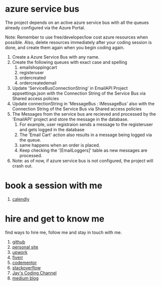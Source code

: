 # azure service bus

The project depends on an active azure service bus with all the queues already configured via the Azure Portal.

Note: Remember to use free/developer/low cost azure resources when possible. Also, delete resources immediately after your coding session is done, and create them again when you begin coding again. 

1. Create a Azure Service Bus with any name.
1. Create the following queues with exact case and spelling
    1. emailshoppingcart
    1. registeruser
    1. ordercreated
    1. ordercreatedemail
1. Update 'ServiceBusConnectionString' in EmailAPI Project appsettings.json with the Connection String of the Service Bus via Shared access policies    
1. Update connectionString in 'MessageBus : IMessageBus' also with the Connection String of the Service Bus via Shared access policies
1. The Messages from the service bus are recieved and processed by the 'EmailAPI' project and store the message in the database.
    1. For example, user registraion sends a message to the registeruser and gets logged in the database
    1. The 'Email Cart' action also results in a message being logged via the queue.
    1. same happens when an order is placed.
    1. Keep checking the '[EmailLoggers]' table as new messages are processed.
1. Note: as of now, if azure service bus is not configured, the project will crash out.     

# book a session with me

1. [calendly](https://calendly.com/jaycodingtutor/30min)

# hire and get to know me

find ways to hire me, follow me and stay in touch with me.

1. [github](https://github.com/Jay-study-nildana)
1. [personal site](https://thechalakas.com)
1. [upwork](https://www.upwork.com/fl/vijayasimhabr)
1. [fiverr](https://www.fiverr.com/jay_codeguy)
1. [codementor](https://www.codementor.io/@vijayasimhabr)
1. [stackoverflow](https://stackoverflow.com/users/5338888/jay)
1. [Jay's Coding Channel](https://www.youtube.com/channel/UCJJVulg4J7POMdX0veuacXw/)
1. [medium blog](https://medium.com/@vijayasimhabr)
